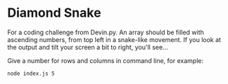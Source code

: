 # Diamond Snake
For a coding challenge from Devin.py. An array should be filled with ascending numbers, from top left in a snake-like movement. If you look at the output and tilt your screen a bit to right, you'll see...

Give a number for rows and columns in command line, for example:

 `node index.js 5`
 